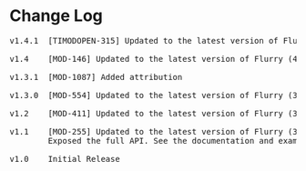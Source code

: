 # Change Log
<pre>
v1.4.1	[TIMODOPEN-315] Updated to the latest version of Flurry (5.0.0.a)

v1.4	[MOD-146] Updated to the latest version of Flurry (4.4.0)

v1.3.1	[MOD-1087] Added attribution

v1.3.0	[MOD-554] Updated to the latest version of Flurry (3.1.0) removing UDID support

v1.2	[MOD-411] Updated to the latest version of Flurry (3.0.7)

v1.1	[MOD-255] Updated to the latest version of Flurry (3.0.0)
		Exposed the full API. See the documentation and example for more information.

v1.0	Initial Release
